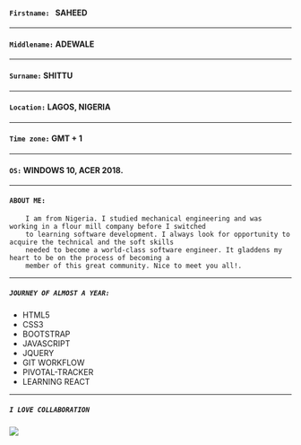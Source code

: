 #### `Firstname: ` SAHEED
___
#### `Middlename:` ADEWALE
___
#### `Surname:`  SHITTU
___
#### `Location:` LAGOS, NIGERIA
___
#### `Time zone:` GMT + 1
___
#### `OS:` WINDOWS 10, ACER 2018.
___
#### `ABOUT ME:`
```
    I am from Nigeria. I studied mechanical engineering and was working in a flour mill company before I switched
    to learning software development. I always look for opportunity to acquire the technical and the soft skills 
    needed to become a world-class software engineer. It gladdens my heart to be on the process of becoming a 
    member of this great community. Nice to meet you all!.
```
___
##### `JOURNEY OF ALMOST A YEAR:`
  - HTML5
  - CSS3
  - BOOTSTRAP
  - JAVASCRIPT
  - JQUERY
  - GIT WORKFLOW
  - PIVOTAL-TRACKER
  - LEARNING REACT
  ___
  ##### `I LOVE COLLABORATION`
  ![](https://images.unsplash.com/photo-1531545514256-b1400bc00f31?ixlib=rb-1.2.1&ixid=eyJhcHBfaWQiOjEyMDd9&auto=format&fit=crop&w=500&q=60)
